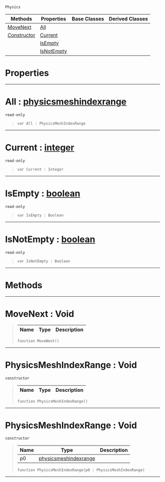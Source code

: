  `Physics`

|Methods|Properties|Base Classes|Derived Classes|
|---|---|---|---|
|[ MoveNext](https://github.com/zeroengineteam/ZeroDocs/code_reference/class_reference/physicsmeshindexrange.markdown#movenext-void)|[ All](https://github.com/zeroengineteam/ZeroDocs/code_reference/class_reference/physicsmeshindexrange.markdown#all-zero-engine-document)| | |
|[ Constructor](https://github.com/zeroengineteam/ZeroDocs/code_reference/class_reference/physicsmeshindexrange.markdown#physicsmeshindexrange-vo)|[ Current](https://github.com/zeroengineteam/ZeroDocs/code_reference/class_reference/physicsmeshindexrange.markdown#current-zero-engine-docu)| | |
| |[ IsEmpty](https://github.com/zeroengineteam/ZeroDocs/code_reference/class_reference/physicsmeshindexrange.markdown#isempty-zero-engine-docu)| | |
| |[ IsNotEmpty](https://github.com/zeroengineteam/ZeroDocs/code_reference/class_reference/physicsmeshindexrange.markdown#isnotempty-zero-engine-d)| | |


 #  Properties


---  
 #  All : [physicsmeshindexrange](https://github.com/zeroengineteam/ZeroDocs/code_reference/class_reference/physicsmeshindexrange.markdown)

 `read-only`

> 
> ``` lang=cpp, name=Zilch
> var All : PhysicsMeshIndexRange


---  
 #  Current : [integer](https://github.com/zeroengineteam/ZeroDocs/code_reference/zilch_base_types/integer.markdown)

 `read-only`

> 
> ``` lang=cpp, name=Zilch
> var Current : Integer


---  
 #  IsEmpty : [boolean](https://github.com/zeroengineteam/ZeroDocs/code_reference/zilch_base_types/boolean.markdown)

 `read-only`

> 
> ``` lang=cpp, name=Zilch
> var IsEmpty : Boolean


---  
 #  IsNotEmpty : [boolean](https://github.com/zeroengineteam/ZeroDocs/code_reference/zilch_base_types/boolean.markdown)

 `read-only`

> 
> ``` lang=cpp, name=Zilch
> var IsNotEmpty : Boolean


---  
 #  Methods


---  
 #  MoveNext : Void

> 
> |Name|Type|Description|
> |---|---|---|
> ``` lang=cpp, name=Zilch
> function MoveNext()
> ``` 


---  
 #  PhysicsMeshIndexRange : Void

 `constructor`

> 
> |Name|Type|Description|
> |---|---|---|
> ``` lang=cpp, name=Zilch
> function PhysicsMeshIndexRange()
> ``` 


---  
 #  PhysicsMeshIndexRange : Void

 `constructor`

> 
> |Name|Type|Description|
> |---|---|---|
> |p0|[physicsmeshindexrange](https://github.com/zeroengineteam/ZeroDocs/code_reference/class_reference/physicsmeshindexrange.markdown)| |
> ``` lang=cpp, name=Zilch
> function PhysicsMeshIndexRange(p0 : PhysicsMeshIndexRange)
> ``` 


---  
 

 